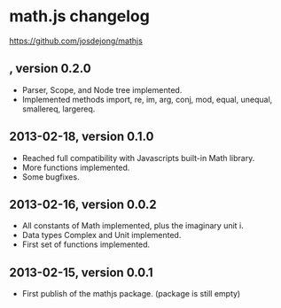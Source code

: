 # math.js changelog
https://github.com/josdejong/mathjs


## <not yet released>, version 0.2.0

- Parser, Scope, and Node tree implemented.
- Implemented methods import, re, im, arg, conj, mod, equal, unequal,
  smallereq, largereq.


## 2013-02-18, version 0.1.0

- Reached full compatibility with Javascripts built-in Math library.
- More functions implemented.
- Some bugfixes.


## 2013-02-16, version 0.0.2

- All constants of Math implemented, plus the imaginary unit i.
- Data types Complex and Unit implemented.
- First set of functions implemented.


## 2013-02-15, version 0.0.1

- First publish of the mathjs package. (package is still empty)

